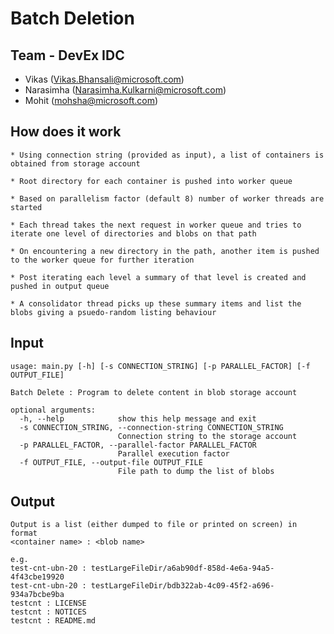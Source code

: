 # Batch Deletion 

## Team - DevEx IDC
 - Vikas (Vikas.Bhansali@microsoft.com)
 - Narasimha (Narasimha.Kulkarni@microsoft.com)
 - Mohit (mohsha@microsoft.com)
 

## How does it work 
    * Using connection string (provided as input), a list of containers is obtained from storage account

    * Root directory for each container is pushed into worker queue

    * Based on parallelism factor (default 8) number of worker threads are started

    * Each thread takes the next request in worker queue and tries to iterate one level of directories and blobs on that path

    * On encountering a new directory in the path, another item is pushed to the worker queue for further iteration

    * Post iterating each level a summary of that level is created and pushed in output queue

    * A consolidator thread picks up these summary items and list the blobs giving a psuedo-random listing behaviour

  
## Input
```
usage: main.py [-h] [-s CONNECTION_STRING] [-p PARALLEL_FACTOR] [-f OUTPUT_FILE]

Batch Delete : Program to delete content in blob storage account

optional arguments:
  -h, --help            show this help message and exit
  -s CONNECTION_STRING, --connection-string CONNECTION_STRING
                        Connection string to the storage account
  -p PARALLEL_FACTOR, --parallel-factor PARALLEL_FACTOR
                        Parallel execution factor
  -f OUTPUT_FILE, --output-file OUTPUT_FILE
                        File path to dump the list of blobs
```

## Output
```
Output is a list (either dumped to file or printed on screen) in format 
<container name> : <blob name>

e.g. 
test-cnt-ubn-20 : testLargeFileDir/a6ab90df-858d-4e6a-94a5-4f43cbe19920
test-cnt-ubn-20 : testLargeFileDir/bdb322ab-4c09-45f2-a696-934a7bcbe9ba
testcnt : LICENSE
testcnt : NOTICES
testcnt : README.md
```

 